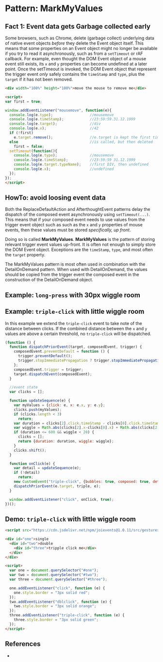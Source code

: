 # Pattern: MarkMyValues

## Fact 1: Event data gets Garbage collected early

Some browsers, such as Chrome, delete (garbage collect) underlying data of native event objects
*before* they delete the Event object itself.
This means that some properties on an Event object might no longer be available 
if you try to read it asynchronously, such as from a `setTimeout` or rAF callback.
For example, even thought the DOM Event object of a mouse event still exists, 
its `x` and `y` properties can become undefined at a later point.
Once the setTimeout is invoked, the DOM Event object that represent the trigger event *only*
safely contains the `timeStamp` and `type`, plus the `target` if it has not been removed. 

```html
<div width="100%" height="100%">move the mouse to remove me</div>

<script>
var first = true;

window.addEventListener("mousemove", function(e){
  console.log(e.type);                 //mousemove
  console.log(e.timeStamp);            //23:59:59.31.12.1999
  console.log(e.target);               //div
  console.log(e.x);                    //42
  if (!first)                          
    e.target.remove();                 //e.target is kept the first time the mousemove event listener
  else                                 //is called, but then deleted
    first = false;                     
  setTimeout(function(){               
    console.log(e.type);               //mousemove
    console.log(e.timeStamp);          //23:59:59 31.12.1999
    console.log(e.target.typeName);    //first DIV, then undefined
    console.log(e.x);                  //undefined
  });
});
</script>
```

## HowTo: avoid loosing event data

Both the ReplaceDefaultAction and AfterthoughtEvent patterns delay
the dispatch of the composed event asynchronously using `setTimeout(...)`. 
This means that if your composed event needs to use values from the trigger event object such as
such as the `x` and `y` properties of mouse events, then these values must be stored *specifically, 
up front*.

Doing so is called **MarkMyValues**. **MarkMyValues** is the pattern of storing relevant trigger 
event values up-front. It is often not enough to simply store the DOM Event object. 
Exceptions are the `timeStamp`, `type`, and most often the `target` property.

The MarkMyValues pattern is most often used in combination with the DetailOnDemand pattern.
When used with DetailOnDemand, the values should be copied from the trigger event the composed
event in the construction of the DetailOnDemand object.

## Example: `long-press` with 30px wiggle room

<script src="https://cdn.jsdelivr.net/npm/joievents@1.0.0/src/webcomps/PrettyPrinter.js"></script>
<pretty-printer href="https://raw.githubusercontent.com/orstavik/JoiEvents/master/src/gestures/long-press-MarkMyValues.js"></pretty-printer>

## Example: `triple-click` with little wiggle room

In this example we extend the `triple-click` event to take note of the distance between clicks. 
If the combined distance between the `x` and `y` values are above a certain threshold, 
no `triple-click` will be dispatched.

```javascript
(function () {
  function dispatchPriorEvent(target, composedEvent, trigger) {
    composedEvent.preventDefault = function () {
      trigger.preventDefault();
      trigger.stopImmediatePropagation ? trigger.stopImmediatePropagation() : trigger.stopPropagation();
    };
    composedEvent.trigger = trigger;
    target.dispatchEvent(composedEvent);
  }

  //event state
  var clicks = [];

  function updateSequence(e) {
    var myValues = {click: e, x: e.x, y: e.y};
    clicks.push(myValues);
    if (clicks.length < 3)
      return;
    var duration = clicks[2].click.timeStamp - clicks[0].click.timeStamp;
    var wiggle = Math.abs(clicks[2].x-clicks[0].x) + Math.abs(clicks[2].y-clicks[0].y);
    if (duration <= 600 && wiggle < 20) {
      clicks = [];
      return {duration: duration, wiggle: wiggle};
    }
    clicks.shift();
  }

  function onClick(e) {
    var detail = updateSequence(e);
    if (!detail)
      return;
    new CustomEvent("triple-click", {bubbles: true, composed: true, detail: detail});
    dispatchPriorEvent(e.target, triple, e);
  }

  window.addEventListener("click", onClick, true);
})();
```

## Demo: `triple-click` with little wiggle room

```html
<script src="https://cdn.jsdelivr.net/npm/joievents@1.0.11/src/gestures/triple-click-MarkMyValues.js"></script>

<div id="one">single
  <div id="two">double
    <div id="three">tripple click me</div>
  </div>
</div>

<script>
  var one = document.querySelector("#one");
  var two = document.querySelector("#two");
  var three = document.querySelector("#three");

  one.addEventListener("click", function (e) {
    one.style.border = "3px solid red";
  });
  two.addEventListener("dblclick", function (e) {
    two.style.border = "3px solid orange";
  });
  three.addEventListener("triple-click", function (e) {
    three.style.border = "3px solid green";
  });
</script>
```
## References

 * 
